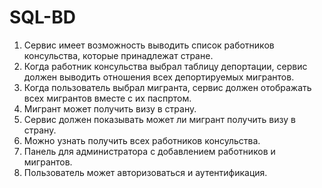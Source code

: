 # SQL-BD

1. Cервис имеет возможность выводить список работников консульства, которые принадлежат стране.
2. Когда работник консульства выбрал таблицу депортации, сервис должен выводить отношения всех депортируемых мигрантов.
3. Когда пользователь выбрал мигранта, сервис должен отображать всех мигрантов вместе с их паспртом.
4. Мигрант может получить визу в страну.
5. Сервис должен показывать может ли мигрант получить визу в страну.
6. Можно узнать получить всех работников консульства.
7. Панель для администратора с добавлением работников и мигрантов.
8. Пользователь может авторизоваться и аутентификация.
